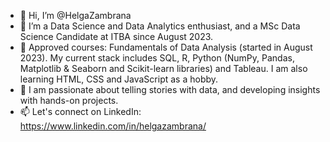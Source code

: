 - 👋 Hi, I’m @HelgaZambrana
- 👀 I’m a Data Science and Data Analytics enthusiast, and a MSc Data Science Candidate at ITBA since August 2023.
- 🌱 Approved courses: Fundamentals of Data Analysis (started in August 2023). My current stack includes SQL, R, Python (NumPy, Pandas, Matplotlib & Seaborn and Scikit-learn libraries) and Tableau. I am also learning HTML, CSS and JavaScript as a hobby.
- 💞️ I am passionate about telling stories with data, and developing insights with hands-on projects. 
- 📫 Let's connect on LinkedIn: https://www.linkedin.com/in/helgazambrana/
